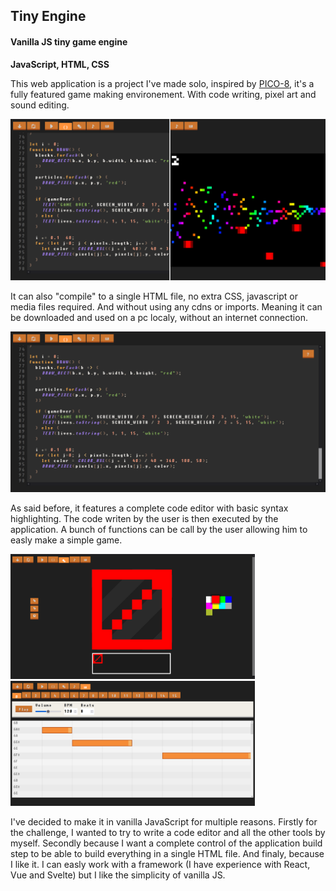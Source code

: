 ## Tiny Engine
#### Vanilla JS tiny game engine

**JavaScript, HTML, CSS**

This web application is a project I've made solo, inspired by [PICO-8](https://www.lexaloffle.com/pico-8.php), it's a fully featured game making environement. With code writing, pixel art and sound editing. 

![](./media/JsGameEngine/double.png)

It can also "compile" to a single HTML file, no extra CSS, javascript or media files required. And without using any cdns or imports. Meaning it can be downloaded and used on a pc localy, without an internet connection.

![](./media/JsGameEngine/code.png)

As said before, it features a complete code editor with basic syntax highlighting. The code writen by the user is then executed by the application. A bunch of functions can be call by the user allowing him to easly make a simple game.

<img src="./media/JsGameEngine/sprite.png" height="200px">
<img src="./media/JsGameEngine/melody.png" height="200px">

I've decided to make it in vanilla JavaScript for multiple reasons. Firstly for the challenge, I wanted to try to write a code editor and all the other tools by myself. Secondly because I want a complete control of the application build step to be able to build everything in a single HTML file. And finaly, because I like it. I can easly work with a framework (I have experience with React, Vue and Svelte) but I like the simplicity of vanilla JS.
